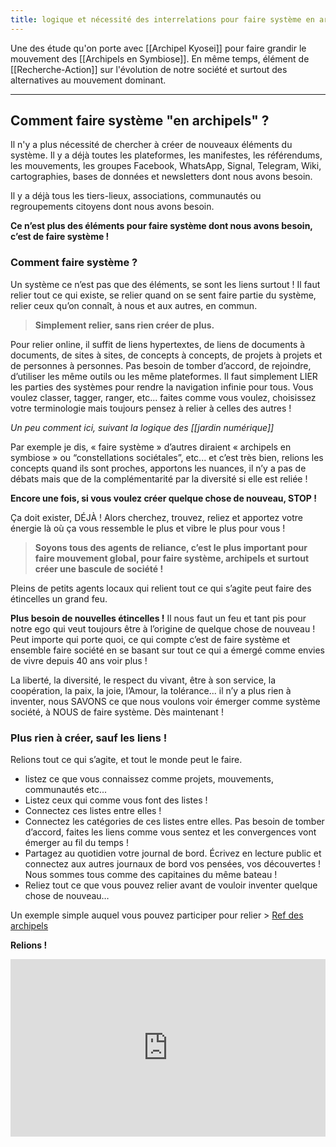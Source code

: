 ```yaml
---
title: logique et nécessité des interrelations pour faire système en archipels
---
```

Une des étude qu'on porte avec [[Archipel Kyosei]] pour faire grandir le mouvement des [[Archipels en Symbiose]]. En même temps, élément de [[Recherche-Action]] sur l'évolution de notre société et surtout des alternatives au mouvement dominant.

---
## Comment faire système "en archipels" ?
Il n'y a plus nécessité de chercher à créer de nouveaux éléments du système. Il y a déjà toutes les plateformes, les manifestes, les référendums, les mouvements, les groupes Facebook, WhatsApp, Signal, Telegram, Wiki, cartographies, bases de données et newsletters dont nous avons besoin.

Il y a déjà tous les tiers-lieux, associations, communautés ou regroupements citoyens dont nous avons besoin.

**Ce n’est plus des éléments pour faire système dont nous avons besoin, c’est de faire système !**

### Comment faire système ?
Un système ce n’est pas que des éléments, se sont les liens surtout ! Il faut relier tout ce qui existe, se relier quand on se sent faire partie du système, relier ceux qu’on connaît, à nous et aux autres, en commun.

> **Simplement relier, sans rien créer de plus.**

Pour relier online, il suffit de liens hypertextes, de liens de documents à documents, de sites à sites, de concepts à concepts, de projets à projets et de personnes à personnes.
Pas besoin de tomber d’accord, de rejoindre, d’utiliser les même outils ou les même plateformes. Il faut simplement LIER les parties des systèmes pour rendre la navigation infinie pour tous.
Vous voulez classer, tagger, ranger, etc... faites comme vous voulez, choisissez votre terminologie mais toujours pensez à relier à celles des autres !

*Un peu comment ici, suivant la logique des [[jardin numérique]]*

Par exemple je dis, « faire système » d’autres diraient « archipels en symbiose » ou “constellations sociétales”, etc... et c’est très bien, relions les concepts quand ils sont proches, apportons les nuances, il n’y a pas de débats mais que de la complémentarité par la diversité si elle est reliée !

**Encore une fois, si vous voulez créer quelque chose de nouveau, STOP !**

Ça doit exister, DÉJÀ ! Alors cherchez, trouvez, reliez et apportez votre énergie là où ça vous ressemble le plus et vibre le plus pour vous !

> **Soyons tous des agents de reliance, c’est le plus important pour faire mouvement global, pour faire système, archipels et surtout créer une bascule de société !**

Pleins de petits agents locaux qui relient tout ce qui s’agite peut faire des étincelles un grand feu.

**Plus besoin de nouvelles étincelles !**
Il nous faut un feu et tant pis pour notre ego qui veut toujours être à l’origine de quelque chose de nouveau ! Peut importe qui porte quoi, ce qui compte c’est de faire système et ensemble faire société en se basant sur tout ce qui a émergé comme envies de vivre depuis 40 ans voir plus !

La liberté, la diversité, le respect du vivant, être à son service, la coopération, la paix, la joie, l’Amour, la tolérance... il n’y a plus rien à inventer, nous SAVONS ce que nous voulons voir émerger comme système société, à NOUS de faire système. Dès maintenant !

### Plus rien à créer, sauf les liens !
Relions tout ce qui s’agite, et tout le monde peut le faire.
-   listez ce que vous connaissez comme projets, mouvements, communautés etc...
-   Listez ceux qui comme vous font des listes !
-   Connectez ces listes entre elles !
-   Connectez les catégories de ces listes entre elles. Pas besoin de tomber d’accord, faites les liens comme vous sentez et les convergences vont émerger au fil du temps !
-   Partagez au quotidien votre journal de bord. Écrivez en lecture public et connectez aux autres journaux de bord vos pensées, vos découvertes ! Nous sommes tous comme des capitaines du même bateau !
-   Reliez tout ce que vous pouvez relier avant de vouloir inventer quelque chose de nouveau…

Un exemple simple auquel vous pouvez participer pour relier > [Ref des archipels](https://workflowy.com/s/les-archipels-de-la/aEViTvhGbXP23ZV4)

**Relions !**

<div style="position: relative; padding-bottom: 56.25%; height: 0;"><iframe src="https://www.loom.com/embed/adc8ac8c946b468cafce0bef2213c7ee" frameborder="0" webkitallowfullscreen mozallowfullscreen allowfullscreen style="position: absolute; top: 0; left: 0; width: 100%; height: 100%;"></iframe></div>
